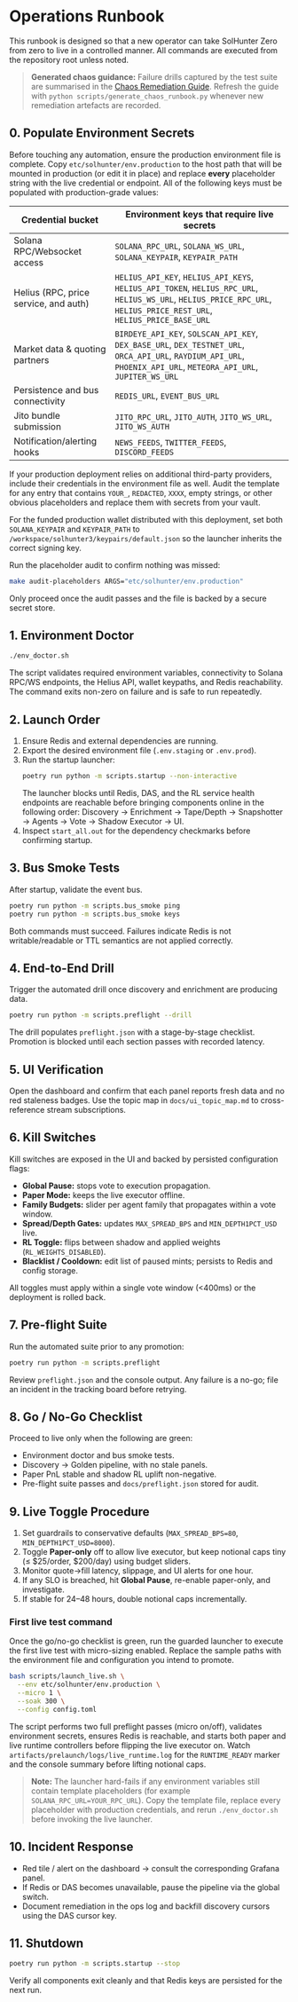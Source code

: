 # Operations Runbook

This runbook is designed so that a new operator can take SolHunter Zero from zero to live in a
controlled manner.  All commands are executed from the repository root unless noted.

> **Generated chaos guidance:** Failure drills captured by the test suite are summarised in the
> [Chaos Remediation Guide](runbook_generated.md). Refresh the guide with
> `python scripts/generate_chaos_runbook.py` whenever new remediation artefacts are recorded.

## 0. Populate Environment Secrets

Before touching any automation, ensure the production environment file is
complete. Copy `etc/solhunter/env.production` to the host path that will be
mounted in production (or edit it in place) and replace **every** placeholder
string with the live credential or endpoint. All of the following keys must be
populated with production-grade values:

| Credential bucket | Environment keys that require live secrets |
| --- | --- |
| Solana RPC/Websocket access | `SOLANA_RPC_URL`, `SOLANA_WS_URL`, `SOLANA_KEYPAIR`, `KEYPAIR_PATH` |
| Helius (RPC, price service, and auth) | `HELIUS_API_KEY`, `HELIUS_API_KEYS`, `HELIUS_API_TOKEN`, `HELIUS_RPC_URL`, `HELIUS_WS_URL`, `HELIUS_PRICE_RPC_URL`, `HELIUS_PRICE_REST_URL`, `HELIUS_PRICE_BASE_URL` |
| Market data & quoting partners | `BIRDEYE_API_KEY`, `SOLSCAN_API_KEY`, `DEX_BASE_URL`, `DEX_TESTNET_URL`, `ORCA_API_URL`, `RAYDIUM_API_URL`, `PHOENIX_API_URL`, `METEORA_API_URL`, `JUPITER_WS_URL` |
| Persistence and bus connectivity | `REDIS_URL`, `EVENT_BUS_URL` |
| Jito bundle submission | `JITO_RPC_URL`, `JITO_AUTH`, `JITO_WS_URL`, `JITO_WS_AUTH` |
| Notification/alerting hooks | `NEWS_FEEDS`, `TWITTER_FEEDS`, `DISCORD_FEEDS` |

If your production deployment relies on additional third-party providers,
include their credentials in the environment file as well. Audit the template
for any entry that contains `YOUR_`, `REDACTED`, `XXXX`, empty strings, or other
obvious placeholders and replace them with secrets from your vault.

For the funded production wallet distributed with this deployment, set both
`SOLANA_KEYPAIR` and `KEYPAIR_PATH` to `/workspace/solhunter3/keypairs/default.json`
so the launcher inherits the correct signing key.

Run the placeholder audit to confirm nothing was missed:

```bash
make audit-placeholders ARGS="etc/solhunter/env.production"
```

Only proceed once the audit passes and the file is backed by a secure secret
store.

## 1. Environment Doctor

```bash
./env_doctor.sh
```

The script validates required environment variables, connectivity to Solana RPC/WS endpoints, the
Helius API, wallet keypaths, and Redis reachability.  The command exits non-zero on failure and is
safe to run repeatedly.

## 2. Launch Order

1. Ensure Redis and external dependencies are running.
2. Export the desired environment file (`.env.staging` or `.env.prod`).
3. Run the startup launcher:
   ```bash
   poetry run python -m scripts.startup --non-interactive
   ```
   The launcher blocks until Redis, DAS, and the RL service health endpoints are reachable before
   bringing components online in the following order:
   Discovery → Enrichment → Tape/Depth → Snapshotter → Agents → Vote → Shadow Executor → UI.
4. Inspect `start_all.out` for the dependency checkmarks before confirming startup.

## 3. Bus Smoke Tests

After startup, validate the event bus.

```bash
poetry run python -m scripts.bus_smoke ping
poetry run python -m scripts.bus_smoke keys
```

Both commands must succeed.  Failures indicate Redis is not writable/readable or TTL semantics are
not applied correctly.

## 4. End-to-End Drill

Trigger the automated drill once discovery and enrichment are producing data.

```bash
poetry run python -m scripts.preflight --drill
```

The drill populates `preflight.json` with a stage-by-stage checklist.  Promotion is blocked until
each section passes with recorded latency.

## 5. UI Verification

Open the dashboard and confirm that each panel reports fresh data and no red staleness badges.  Use
the topic map in `docs/ui_topic_map.md` to cross-reference stream subscriptions.

## 6. Kill Switches

Kill switches are exposed in the UI and backed by persisted configuration flags:

- **Global Pause:** stops vote to execution propagation.
- **Paper Mode:** keeps the live executor offline.
- **Family Budgets:** slider per agent family that propagates within a vote window.
- **Spread/Depth Gates:** updates `MAX_SPREAD_BPS` and `MIN_DEPTH1PCT_USD` live.
- **RL Toggle:** flips between shadow and applied weights (`RL_WEIGHTS_DISABLED`).
- **Blacklist / Cooldown:** edit list of paused mints; persists to Redis and config storage.

All toggles must apply within a single vote window (<400ms) or the deployment is rolled back.

## 7. Pre-flight Suite

Run the automated suite prior to any promotion:

```bash
poetry run python -m scripts.preflight
```

Review `preflight.json` and the console output.  Any failure is a no-go; file an incident in the
tracking board before retrying.

## 8. Go / No-Go Checklist

Proceed to live only when the following are green:

- Environment doctor and bus smoke tests.
- Discovery → Golden pipeline, with no stale panels.
- Paper PnL stable and shadow RL uplift non-negative.
- Pre-flight suite passes and `docs/preflight.json` stored for audit.

## 9. Live Toggle Procedure

1. Set guardrails to conservative defaults (`MAX_SPREAD_BPS=80`, `MIN_DEPTH1PCT_USD=8000`).
2. Toggle **Paper-only** off to allow live executor, but keep notional caps tiny (≤ $25/order,
   $200/day) using budget sliders.
3. Monitor quote→fill latency, slippage, and UI alerts for one hour.
4. If any SLO is breached, hit **Global Pause**, re-enable paper-only, and investigate.
5. If stable for 24–48 hours, double notional caps incrementally.

### First live test command

Once the go/no-go checklist is green, run the guarded launcher to execute the first
live test with micro-sizing enabled. Replace the sample paths with the environment
file and configuration you intend to promote.

```bash
bash scripts/launch_live.sh \
  --env etc/solhunter/env.production \
  --micro 1 \
  --soak 300 \
  --config config.toml
```

The script performs two full preflight passes (micro on/off), validates environment
secrets, ensures Redis is reachable, and starts both paper and live runtime controllers
before flipping the live executor on. Watch `artifacts/prelaunch/logs/live_runtime.log`
for the `RUNTIME_READY` marker and the console summary before lifting notional caps.

> **Note:** The launcher hard-fails if any environment variables still contain
> template placeholders (for example `SOLANA_RPC_URL=YOUR_RPC_URL`). Copy the
> template file, replace every placeholder with production credentials, and rerun
> `./env_doctor.sh` before invoking the live launcher.

## 10. Incident Response

- Red tile / alert on the dashboard → consult the corresponding Grafana panel.
- If Redis or DAS becomes unavailable, pause the pipeline via the global switch.
- Document remediation in the ops log and backfill discovery cursors using the DAS cursor key.

## 11. Shutdown

```bash
poetry run python -m scripts.startup --stop
```

Verify all components exit cleanly and that Redis keys are persisted for the next run.

